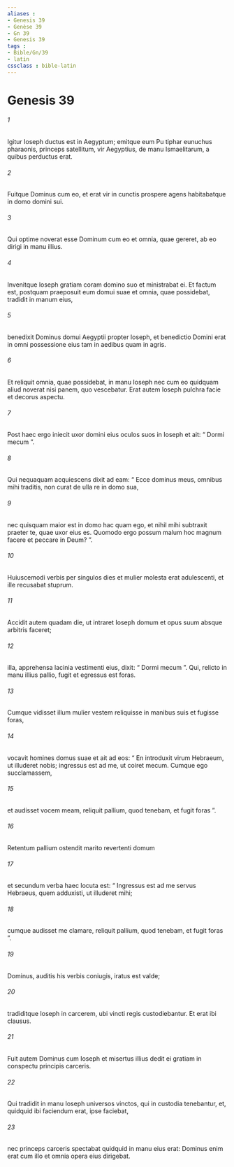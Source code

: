 ```yaml
---
aliases : 
- Genesis 39
- Genèse 39
- Gn 39
- Genesis 39
tags : 
- Bible/Gn/39
- latin
cssclass : bible-latin
---
```


# Genesis 39

###### 1
Igitur Ioseph ductus est in Aegyptum; emitque eum Pu tiphar eunuchus pharaonis, princeps satellitum, vir Aegyptius, de manu Ismaelitarum, a quibus perductus erat. 
###### 2
Fuitque Dominus cum eo, et erat vir in cunctis prospere agens habitabatque in domo domini sui. 
###### 3
Qui optime noverat esse Dominum cum eo et omnia, quae gereret, ab eo dirigi in manu illius. 
###### 4
Invenitque loseph gratiam coram domino suo et ministrabat ei. Et factum est, postquam praeposuit eum domui suae et omnia, quae possidebat, tradidit in manum eius, 
###### 5
benedixit Dominus domui Aegyptii propter Ioseph, et benedictio Domini erat in omni possessione eius tam in aedibus quam in agris. 
###### 6
Et reliquit omnia, quae possidebat, in manu Ioseph nec cum eo quidquam aliud noverat nisi panem, quo vescebatur. Erat autem Ioseph pulchra facie et decorus aspectu.
###### 7
Post haec ergo iniecit uxor domini eius oculos suos in Ioseph et ait: “ Dormi mecum ”. 
###### 8
Qui nequaquam acquiescens dixit ad eam: “ Ecce dominus meus, omnibus mihi traditis, non curat de ulla re in domo sua, 
###### 9
nec quisquam maior est in domo hac quam ego, et nihil mihi subtraxit praeter te, quae uxor eius es. Quomodo ergo possum malum hoc magnum facere et peccare in Deum? ”. 
###### 10
Huiuscemodi verbis per singulos dies et mulier molesta erat adulescenti, et ille recusabat stuprum.
###### 11
Accidit autem quadam die, ut intraret Ioseph domum et opus suum absque arbitris faceret; 
###### 12
illa, apprehensa lacinia vestimenti eius, dixit: “ Dormi mecum ”. Qui, relicto in manu illius pallio, fugit et egressus est foras. 
###### 13
Cumque vidisset illum mulier vestem reliquisse in manibus suis et fugisse foras, 
###### 14
vocavit homines domus suae et ait ad eos: “ En introduxit virum Hebraeum, ut illuderet nobis; ingressus est ad me, ut coiret mecum. Cumque ego succlamassem, 
###### 15
et audisset vocem meam, reliquit pallium, quod tenebam, et fugit foras ”. 
###### 16
Retentum pallium ostendit marito revertenti domum 
###### 17
et secundum verba haec locuta est: “ Ingressus est ad me servus Hebraeus, quem adduxisti, ut illuderet mihi; 
###### 18
cumque audisset me clamare, reliquit pallium, quod tenebam, et fugit foras ”.
###### 19
Dominus, auditis his verbis coniugis, iratus est valde; 
###### 20
tradiditque Ioseph in carcerem, ubi vincti regis custodiebantur. Et erat ibi clausus.
###### 21
Fuit autem Dominus cum Ioseph et misertus illius dedit ei gratiam in conspectu principis carceris. 
###### 22
Qui tradidit in manu Ioseph universos vinctos, qui in custodia tenebantur, et, quidquid ibi faciendum erat, ipse faciebat, 
###### 23
nec princeps carceris spectabat quidquid in manu eius erat: Dominus enim erat cum illo et omnia opera eius dirigebat.
